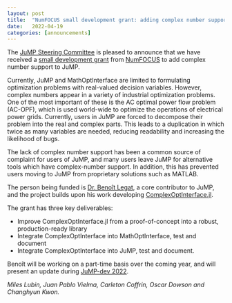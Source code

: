 ```yaml
---
layout: post
title:  "NumFOCUS small development grant: adding complex number support to JuMP"
date:   2022-04-19
categories: [announcements]
---
```


The [JuMP Steering Committee](/pages/governance/#steering-committee) is pleased
to announce that we have received a
[small development grant](https://numfocus.org/programs/small-development-grants)
from [NumFOCUS](https://numfocus.org) to add complex number support to JuMP.

Currently, JuMP and MathOptInterface are limited to formulating optimization
problems with real-valued decision variables. However, complex numbers appear in
a variety of industrial optimization problems. One of the most important of these is
the AC optimal power flow problem (AC-OPF), which is used world-wide to optimize
the operations of electrical power grids. Currently, users in JuMP are forced to
decompose their problem into the real and complex parts. This leads to a
duplication in which twice as many variables are needed, reducing readability
and increasing the likelihood of bugs.

The lack of complex number support has been a common source of complaint for
users of JuMP, and many users leave JuMP for alternative tools which have
complex-number support. In addition, this has prevented users moving to JuMP
from proprietary solutions such as MATLAB.

The person being funded is [Dr. Benoît Legat](https://github.com/blegat), a core
contributor to JuMP, and the project builds upon his work developing
[ComplexOptInterface.jl](https://github.com/jump-dev/ComplexOptInterface.jl).

The grant has three key deliverables:

 * Improve ComplexOptInterface.jl from a proof-of-concept into a robust,
   production-ready library
 * Integrate ComplexOptInterface into MathOptInterface, test and document
 * Integrate ComplexOptInterface into JuMP, test and document.

Benoît will be working on a part-time basis over the coming year, and will
present an update during [JuMP-dev 2022](/meetings/juliacon2022/).

_Miles Lubin, Juan Pablo Vielma, Carleton Coffrin, Oscar Dowson and Changhyun Kwon._
